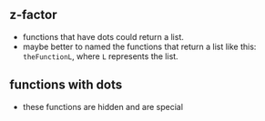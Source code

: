 ## z-factor
* functions that have dots could return a list.
* maybe better to named the functions that return a list like this: `theFunctionL`, where `L` represents the list.

## functions with dots
* these functions are hidden and are special

